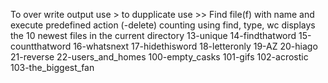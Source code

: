 To over write output use >
to dupplicate use >>
Find  file(f) with name and execute predefined action (-delete)
counting using find, type, wc
displays the 10 newest files in the current directory
13-unique
14-findthatword
15-countthatword
16-whatsnext
17-hidethisword
18-letteronly
19-AZ
20-hiago
21-reverse
22-users_and_homes
100-empty_casks
101-gifs
102-acrostic
103-the_biggest_fan
